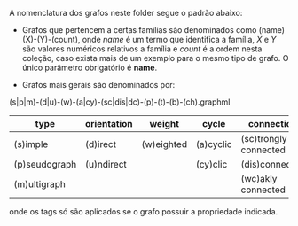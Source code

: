 A nomenclatura dos grafos neste folder segue o padrão abaixo:

* Grafos que pertencem a certas familias são denominados como (name)(X)-(Y)-(count), onde *name* é um termo que identifica
 a família, *X* e *Y* são valores numéricos relativos a família e *count* é a ordem nesta coleção, caso exista
 mais de um exemplo para o mesmo tipo de grafo. O único parâmetro obrigatório é **name**.

* Grafos mais gerais são denominados por:

 (s|p|m)-(d|u)-(w)-(a|cy)-(sc|dis|dc)-(p)-(t)-(b)-(ch).graphml

|type | orientation	|weight	|cycle	|connection	|planarity	|tree	|partition	|chordals|
------|-------------|-------|-------|------------|----------|------|----------|---------|
|(s)imple	|(d)irect	|(w)eighted	|(a)cyclic	|(sc)trongly connected	|(p)lanar	|(t)ree	|(b)bipartite	|(ch)ordal
|(p)seudograph	|(u)ndirect	|	  |(cy)clic|	(dis)connected|	|	|	|	
|(m)ultigraph	|	|	|	 |       (wc)akly connected			| |  |	

onde os tags só são aplicados se o grafo possuir a propriedade indicada.
